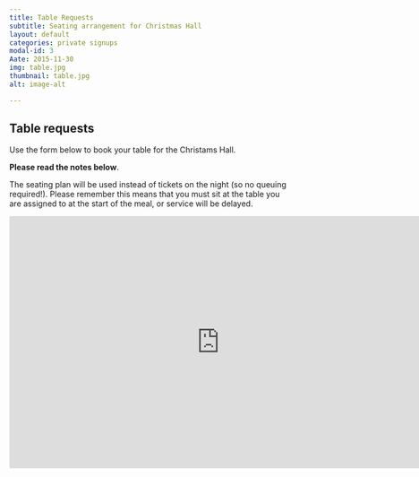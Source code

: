 ```yaml
---
title: Table Requests
subtitle: Seating arrangement for Christmas Hall
layout: default
categories: private signups
modal-id: 3
Aate: 2015-11-30
img: table.jpg
thumbnail: table.jpg
alt: image-alt

---
```

<h2 class="section-heading">Table requests</h1>
<p>Use the form below to book your table for the Christams Hall.</p>
<p><strong>Please read the notes below</strong>.</p>
<p>The seating plan will be used instead of tickets on the night (so no queuing required!). Please remember this means that you must sit at the table you are assigned to at the start of the meal, or service will be delayed.</p>
<p><iframe src="https://docs.google.com/forms/d/10MYDGMXexE3zP5ZyBg-EGyLwKel-BqwA4dAAQYsDlZo/viewform?embedded=true#start=openform" width="750" height="450" frameborder="0" marginwidth="0" marginheight="0">Loading&#8230;</iframe></p>
<!--<p><img src="https://docs.google.com/spreadsheet/oimg?key=0AvBt7ZO0aI7GdFVVQjhqc1NwQ3RwZ09nSVZPalRxTWc&oid=6&zx=8hvnz6yy8yj6" alt="" /></p>
<p><img src="https://docs.google.com/spreadsheet/oimg?key=0AvBt7ZO0aI7GdFVVQjhqc1NwQ3RwZ09nSVZPalRxTWc&oid=7&zx=9dpqmy13mcg" alt="" /></p>-->
